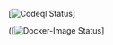 [//]: # (https://github.com/thoser666/TheNurseJavaAngular/actions/workflows/codeql.yml/badge.svg?branch=develop)

[//]: # (https://github.com/thoser666/TheNurseJavaAngular/actions/workflows/build.yml/badge.svg?branch=develop)

[//]: # (https://github.com/thoser666/TheNurseJavaAngular/actions/workflows/nodejs.yml/badge.svg?branch=develop)

[![Codeql Status](https://github.com/thoser666/TheNurseJavaAngular/actions/workflows/codeql.yml/badge.svg?branch=develop)]

([![Docker-Image Status](https://github.com/thoser666/TheNurseJavaAngular/actions/workflows/docker-image.yml/badge.svg?branch=develop)]

[//]: # ([![Node Status]&#40;https://github.com/thoser666/TheNurseJavaAngular/actions/workflows/nodejs.yml/badge.svg?branch=develop&#41;])


